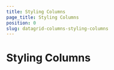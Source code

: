 ```yaml
---
title: Styling Columns
page_title: Styling Columns
position: 0
slug: datagrid-columns-styling-columns
---
```


# Styling Columns #

